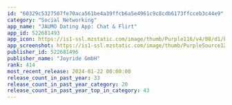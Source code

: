 ```yaml
---
id: "60329c5327507fe70aca561be4a39ffcb6a5e4961c9c8cdb6173ffcceb3c44e9"
category: "Social Networking"
app_name: "JAUMO Dating App: Chat & Flirt"
app_id: 522681493
app_icon: https://is1-ssl.mzstatic.com/image/thumb/Purple116/v4/08/d1/bd/08d1bd3c-053b-6b37-0fdb-97c51296c0fe/AppIcon-0-0-1x_U007epad-0-0-85-220.png/1024x1024bb.png
app_screenshot: https://is1-ssl.mzstatic.com/image/thumb/PurpleSource126/v4/da/ed/fa/daedfa4e-225b-df32-5b21-9a299da71db1/dc995706-84cb-4e0e-887a-a9c148bbe65f_0_APP_IPHONE_65_0.png/1242x2688bb.png
publisher_id: 522681496
publisher_name: "Joyride GmbH"
rank: 414
most_recent_release: 2024-01-22 00:00:00
release_count_in_past_year: 33
release_count_in_past_year_category: 20
release_count_in_past_year_top_in_category: 43
---
```

